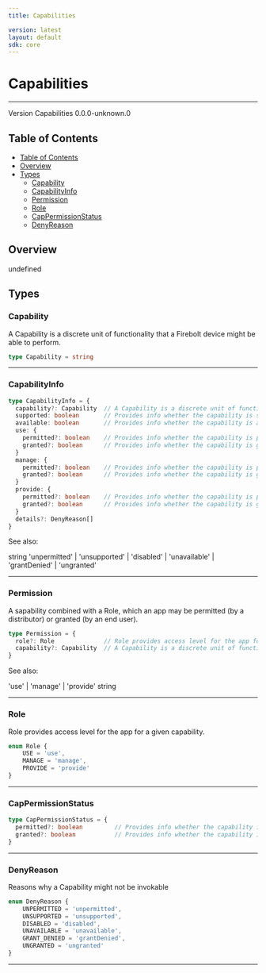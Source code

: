 ```yaml
---
title: Capabilities

version: latest
layout: default
sdk: core
---
```


# Capabilities
---
Version Capabilities 0.0.0-unknown.0

## Table of Contents
   - [Table of Contents](#table-of-contents)
   - [Overview](#overview)
   - [Types](#types)
     - [Capability](#capability)
     - [CapabilityInfo](#capabilityinfo)
     - [Permission](#permission)
     - [Role](#role)
     - [CapPermissionStatus](#cappermissionstatus)
     - [DenyReason](#denyreason)


## Overview
 undefined

## Types

### Capability

A Capability is a discrete unit of functionality that a Firebolt device might be able to perform.

```typescript
type Capability = string
```



---

### CapabilityInfo



```typescript
type CapabilityInfo = {
  capability?: Capability  // A Capability is a discrete unit of functionality that a Firebolt device might be able to perform.
  supported: boolean       // Provides info whether the capability is supported
  available: boolean       // Provides info whether the capability is available
  use: {
    permitted?: boolean    // Provides info whether the capability is permitted
    granted?: boolean      // Provides info whether the capability is granted
  }
  manage: {
    permitted?: boolean    // Provides info whether the capability is permitted
    granted?: boolean      // Provides info whether the capability is granted
  }
  provide: {
    permitted?: boolean    // Provides info whether the capability is permitted
    granted?: boolean      // Provides info whether the capability is granted
  }
  details?: DenyReason[]
}
```

See also: 

string
'unpermitted' | 'unsupported' | 'disabled' | 'unavailable' | 'grantDenied' | 'ungranted'

---

### Permission

A sapability combined with a Role, which an app may be permitted (by a distributor) or granted (by an end user).

```typescript
type Permission = {
  role?: Role              // Role provides access level for the app for a given capability.
  capability?: Capability  // A Capability is a discrete unit of functionality that a Firebolt device might be able to perform.
}
```

See also: 

'use' | 'manage' | 'provide'
string

---

### Role

Role provides access level for the app for a given capability.

```typescript
enum Role {
	USE = 'use',
	MANAGE = 'manage',
	PROVIDE = 'provide'
}

```



---

### CapPermissionStatus



```typescript
type CapPermissionStatus = {
  permitted?: boolean         // Provides info whether the capability is permitted
  granted?: boolean           // Provides info whether the capability is granted
}
```



---

### DenyReason

Reasons why a Capability might not be invokable

```typescript
enum DenyReason {
	UNPERMITTED = 'unpermitted',
	UNSUPPORTED = 'unsupported',
	DISABLED = 'disabled',
	UNAVAILABLE = 'unavailable',
	GRANT_DENIED = 'grantDenied',
	UNGRANTED = 'ungranted'
}

```



---
